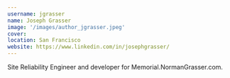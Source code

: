 ```yaml
---
username: jgrasser
name: Joseph Grasser
image: '/images/author_jgrasser.jpeg'
cover:
location: San Francisco
website: https://www.linkedin.com/in/josephgrasser/
---
```

Site Reliability Engineer and developer for Memorial.NormanGrasser.com.
